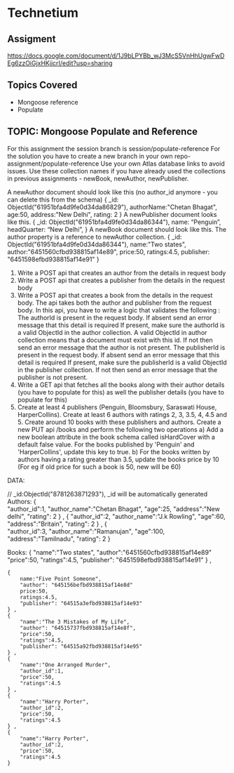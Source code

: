 # Technetium

## Assigment
https://docs.google.com/document/d/1J9bLPYBb_wJ3McS5VnHhUgwFwDEg6zzOiGjxHKjjcrI/edit?usp=sharing

## Topics Covered
- Mongoose reference
- Populate 


 ## TOPIC: Mongoose Populate and Reference

For this assignment the session branch is session/populate-reference
For the solution you have to create a new branch in your own repo- assignment/populate-reference
Use your own Atlas database links to avoid issues. Use these collection names if you have already used the collections in previous assignments - newBook, newAuthor, newPublisher.

A newAuthor document should look like this (no author_id anymore - you can delete this from the schema)
 	{ 
_id: ObjectId("61951bfa4d9fe0d34da86829"),
		authorName:"Chetan Bhagat",
		age:50,
		address:"New Delhi",
rating: 2
	} 
A newPublisher document looks like this.
{
		_id: ObjectId("61951bfa4d9fe0d34da86344"),
name: “Penguin”,
headQuarter: “New Delhi”,
}
A newBook document should look like this. The author property is a reference to newAuthor collection. 
{
		_id: ObjectId("61951bfa4d9fe0d34da86344"),
	name:"Two states",
		author:"6451560cfbd938815af14e89",
	price:50,
		ratings:4.5,
		publisher: "6451598efbd938815af14e91"
}



1. Write a POST api that creates an author from the details in request body
2. Write a POST api that creates a publisher from the details in the request body
3. Write a POST api that creates a book from the details in the request body. The api takes both the author and publisher from the request body. 
In this api, you have to write a logic that validates the following :
The authorId is present in the request body. If absent send an error message that this detail is required
If present, make sure the authorId is a valid ObjectId in the author collection. A valid ObjectId in author collection means that a document must exist with this id. If not then send an error message that the author is not present.
The publisherId is present in the request body. If absent send an error message that this detail is required
If present, make sure the publisherId is a valid ObjectId in the publisher collection. If not then send an error message that the publisher is not present.
4. Write a GET api that fetches all the books along with their author details (you have to populate for this) as well the publisher details (you have to populate for this)
5. Create at least 4 publishers (Penguin, Bloomsbury, Saraswati House, HarperCollins). Create at least 6 authors with ratings 2, 3, 3.5, 4, 4.5 and 5. Create around 10 books with these publishers and authors.
Create a new PUT api /books and perform the following two operations
 a) Add a new boolean attribute in the book schema called isHardCover with a default false value. For the books published by 'Penguin' and 'HarperCollins', update this key to true.
 b) For the books written by authors having a rating greater than 3.5, update the books price by 10 (For eg if old price for such a book is 50, new will be 60) 










DATA:

// _id:ObjectId("8781263871293"), _id will be automatically generated
Authors:
    {    
        "author_id":1,
        "author_name":"Chetan Bhagat",
        "age":25,
        "address":"New delhi",
        "rating": 2
    } ,
    { 
        "author_id":2,
        "author_name":"J.k Rowling",
        "age":60,
        "address":"Britain",
        "rating": 2
    } ,
    {    
        "author_id":3,
        "author_name":"Ramanujan",
        "age":100,
        "address":"Tamilnadu",
        "rating": 2
    }



Books:
    { 
        "name":"Two states",
        "author":"6451560cfbd938815af14e89"
        "price":50,
        "ratings":4.5,
        "publisher": "6451598efbd938815af14e91"
    } ,


    { 
        name:"Five Point Someone",
        "author": "645156befbd938815af14e8d"
        price:50,
        ratings:4.5,
        "publisher": "64515a3efbd938815af14e93"
    } ,
    { 
        "name":"The 3 Mistakes of My Life",
        "author": "64515737fbd938815af14e8f",
        "price":50,
        "ratings":4.5,
        "publisher": "64515a92fbd938815af14e95"
    } ,
    { 
        "name":"One Arranged Murder",
        "author_id":1,
        "price":50,
        "ratings":4.5
    } ,
    { 
        "name":"Harry Porter",
        "author_id":2,
        "price":50,
        "ratings":4.5
    } ,
    { 
        "name":"Harry Porter",
        "author_id":2,
        "price":50,
        "ratings":4.5
    } 




